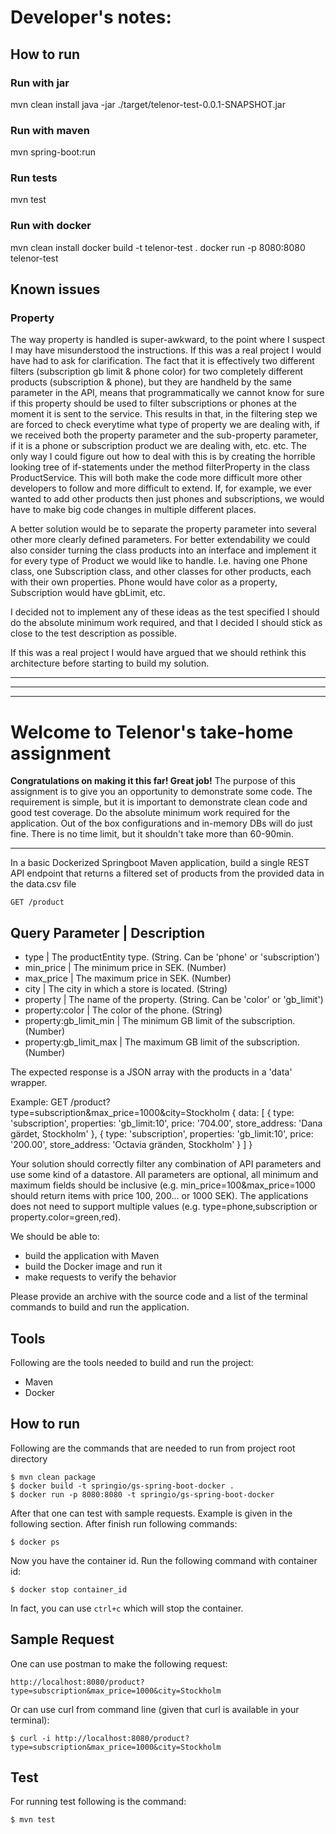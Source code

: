 # Developer's notes:


## How to run

### Run with jar

mvn clean install
java -jar ./target/telenor-test-0.0.1-SNAPSHOT.jar

### Run with maven

mvn spring-boot:run

### Run tests

mvn test

### Run with docker

mvn clean install
docker build -t telenor-test .
docker run -p 8080:8080 telenor-test


## Known issues

### Property
The way property is handled is super-awkward, to the point where I suspect I may have misunderstood the instructions. 
If this was a real project I would have had to ask for clarification. The fact that it is effectively two different filters
(subscription gb limit & phone color) for two completely different products (subscription & phone), but
they are handheld by the same parameter in the API, means that programmatically we cannot know for sure
if this property should be used to filter subscriptions or phones at the moment it is sent to the service.
This results in that, in the filtering step we are forced to check everytime what type of property we are dealing with,
if we received both the property parameter and the sub-property parameter, if it is a phone or subscription product we are
dealing with, etc. etc.
The only way I could figure out how to deal with this is by creating the horrible looking tree of if-statements under the
method filterProperty in the class ProductService.  This will both make the code more difficult more other developers 
to follow and more difficult to extend. If, for example, we ever wanted to add other products then just phones and
subscriptions, we would have to make big code changes in multiple different places.

A better solution would be to separate the property parameter into several other more clearly defined parameters.
For better extendability we could also consider turning the class products into an interface and implement it for every 
type of Product we would like to handle. I.e. having one Phone class, one Subscription class, and other classes for other
products, each with their own properties. Phone would have color as a property, Subscription would have gbLimit, etc.

I decided not to implement any of these ideas as the test specified I should do the absolute minimum work required, and
that I decided I should stick as close to the test description as possible. 

If this was a real project I would have argued that we should rethink this architecture before starting to build my
solution.



------------------------------------------------------------------------------------------------------------------------
------------------------------------------------------------------------------------------------------------------------
------------------------------------------------------------------------------------------------------------------------

# Welcome to Telenor's take-home assignment
**Congratulations on making it this far! Great job!**
The purpose of this assignment is to give you an opportunity to demonstrate some code.
The requirement is simple, but it is important to demonstrate clean code and good test coverage.
Do the absolute minimum work required for the application. Out of the box configurations and in-memory DBs will do just fine.
There is no time limit, but it shouldn't take more than 60-90min. 

---

In a basic Dockerized Springboot Maven application, build a single REST API endpoint that returns a filtered set of products from the provided data in the data.csv file

`GET /product`

Query Parameter			     |       Description
--------------------------------------------------------------------------------
- type					     |   The productEntity type. (String. Can be 'phone' or 'subscription')
- min_price				     |   The minimum price in SEK. (Number)
- max_price				     |   The maximum price in SEK. (Number)
- city					     |   The city in which a store is located. (String)
- property				     |   The name of the property. (String. Can be 'color' or 'gb_limit')
- property:color		     |	 The color of the phone. (String)
- property:gb_limit_min      |	 The minimum GB limit of the subscription. (Number)
- property:gb_limit_max      |	 The maximum GB limit of the subscription. (Number)

The expected response is a JSON array with the products in a 'data' wrapper. 

Example: GET /product?type=subscription&max_price=1000&city=Stockholm
{
	data: [ 
		{
		    type: 'subscription',
		    properties: 'gb_limit:10',
		    price: '704.00',
		    store_address: 'Dana gärdet, Stockholm'
	  	},
	  	{
		    type: 'subscription',
		    properties: 'gb_limit:10',
		    price: '200.00',
		    store_address: 'Octavia gränden, Stockholm'
	  	}
	]
}

Your solution should correctly filter any combination of API parameters and use some kind of a datastore.
All parameters are optional, all minimum and maximum fields should be inclusive (e.g. min_price=100&max_price=1000 should return items with price 100, 200... or 1000 SEK). 
The applications does not need to support multiple values (e.g. type=phone,subscription or property.color=green,red).

We should be able to:
- build the application with Maven
- build the Docker image and run it
- make requests to verify the behavior

Please provide an archive with the source code and a list of the terminal commands to build and run the application.

## Tools
Following are the tools needed to build and run the project:
- Maven
- Docker

## How to run
Following are the commands that are needed to run from project root directory

    $ mvn clean package
    $ docker build -t springio/gs-spring-boot-docker .
    $ docker run -p 8080:8080 -t springio/gs-spring-boot-docker
    
After that one can test with sample requests. Example is given in the following section. After finish run following commands:
    
    $ docker ps
   
Now you have the container id. Run the following command with container id:
   
    $ docker stop container_id
    
In fact, you can use `ctrl+c` which will stop the container. 

## Sample Request
One can use postman to make the following request:

    http://localhost:8080/product?type=subscription&max_price=1000&city=Stockholm

Or can use curl from command line (given that curl is available in your terminal):
    
    $ curl -i http://localhost:8080/product?type=subscription&max_price=1000&city=Stockholm
    
## Test
For running test following is the command:
    
    $ mvn test


